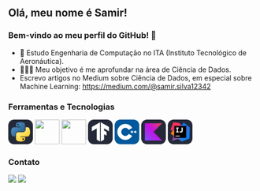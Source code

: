 ## Olá, meu nome é Samir!
### Bem-vindo ao meu perfil do GitHub! 👋

- 🔭 Estudo Engenharia de Computação no ITA (Instituto Tecnológico de Aeronáutica).
- 👨🏽‍💻 Meu objetivo é me aprofundar na área de Ciência de Dados.
- Escrevo artigos no Medium sobre Ciência de Dados, em especial sobre Machine Learning: https://medium.com/@samir.silva12342

### Ferramentas e Tecnologias

<link rel="stylesheet" href="https://cdn.jsdelivr.net/gh/devicons/devicon@v2.15.1/devicon.min.css">

<img src="https://github.com/tandpfun/skill-icons/blob/main/icons/Python-Dark.svg" width="50" height="50"/> <img src="https://cdn.jsdelivr.net/gh/devicons/devicon/icons/pandas/pandas-original-wordmark.svg" width="50" height="50"/> <img
src="https://github.com/tandpfun/skill-icons/blob/main/icons/ScikitLearn-Dark.svg" width="50" height="50"/> <img 
src="https://github.com/tandpfun/skill-icons/blob/main/icons/TensorFlow-Dark.svg" width="50" height="50"/> <img 
src="https://github.com/tandpfun/skill-icons/blob/main/icons/CPP.svg" width="50" height="50"/> <img
src="https://github.com/tandpfun/skill-icons/blob/main/icons/Kotlin-Dark.svg" width="50" height="50"> <img
src="https://github.com/tandpfun/skill-icons/blob/main/icons/Idea-Dark.svg" width="50" height="50">

<div>

### Contato

<div>
<a href = "mailto:samir.silva12342@gmail.com"><img src="https://img.shields.io/badge/Gmail-D14836?style=for-the-badge&logo=gmail&logoColor=white" target="_blank"></a>
<a href="https://www.linkedin.com/in/samir-nunes-da-silva/" target="_blank"><img src="https://img.shields.io/badge/-LinkedIn-%230077B5?style=for-the-badge&logo=linkedin&logoColor=white" target="_blank"></a>   
</div>

